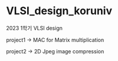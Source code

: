 # VLSI_design_koruniv



2023 1학기 VLSI design

project1 -> MAC for Matrix multiplication




project2 -> 2D Jpeg image compression
